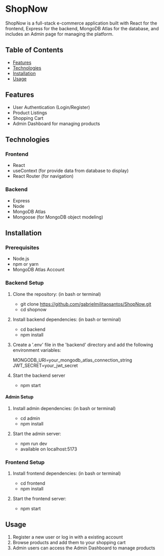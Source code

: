 # ShopNow

ShopNow is a full-stack e-commerce application built with React for the frontend, Express for the backend, 
MongoDB Atlas for the database, and includes an Admin page for managing the platform.

## Table of Contents

- [Features](#features)
- [Technologies](#technologies)
- [Installation](#installation)
- [Usage](#usage)

## Features

+ User Authentication (Login/Register)
+ Product Listings
+ Shopping Cart
+ Admin Dashboard for managing products

## Technologies

### Frontend

* React
* useContext (for provide data from database to display)
* React Router (for navigation)

### Backend

* Express
* Node
* MongoDB Atlas
* Mongoose (for MongoDB object modeling)

## Installation

### Prerequisites

- Node.js
- npm or yarn
- MongoDB Atlas Account

### Backend Setup

1. Clone the repository:
   (in bash or terminal)
   - git clone   https://github.com/gabrielmilitaosantos/ShopNow.git
   - cd shopnow

2. Install backend dependencies:
   (in bash or terminal)
   - cd backend
   - npm install
  
3. Create a '.env' file in the 'backend' directory and add the following environment variables:
   
   MONGODB_URI=your_mongodb_atlas_connection_string <br>
   JWT_SECRET=your_jwt_secret

4. Start the backend server
    - npm start
  
#### Admin Setup

1. Install admin dependencies:
   (in bash or terminal)
   - cd admin
   - npm install

2. Start the admin server:

    - npm run dev
    - available on localhost:5173

### Frontend Setup

1. Install frontend dependencies:
   (in bash or terminal)
   - cd frontend
   - npm install

2. Start the frontend server:

    - npm start

## Usage

1. Register a new user or log in with a existing account
2. Browse products and add them to your shopping cart
3. Admin users can access the Admin Dashboard to manage products
